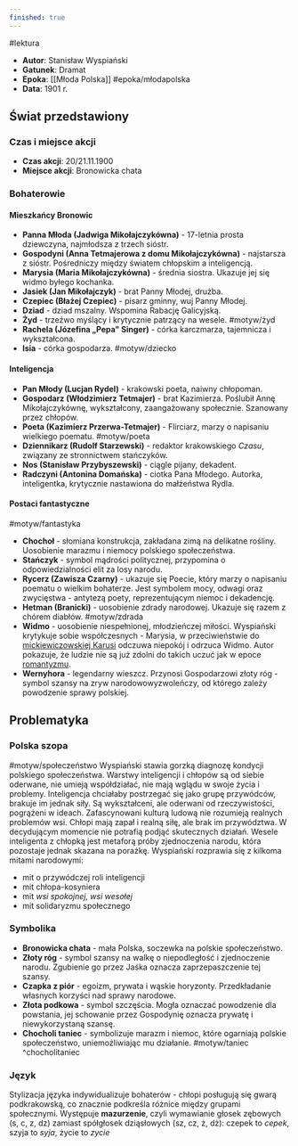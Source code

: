 ```yaml
---
finished: true
---
```

#lektura 
- **Autor**: Stanisław Wyspiański
- **Gatunek**: Dramat
- **Epoka**: [[Młoda Polska]] #epoka/młodapolska 
- **Data**: 1901 r.

## Świat przedstawiony
### Czas i miejsce akcji
- **Czas akcji**: 20/21.11.1900
- **Miejsce akcji**: Bronowicka chata
### Bohaterowie
#### Mieszkańcy Bronowic
- **Panna Młoda (Jadwiga Mikołajczykówna)** - 17-letnia prosta dziewczyna, najmłodsza z trzech sióstr.
- **Gospodyni (Anna Tetmajerowa z domu Mikołajczykówna)** - najstarsza z sióstr. Pośredniczy między światem chłopskim a inteligencją.
- **Marysia (Maria Mikołajczykówna)** - średnia siostra. Ukazuje jej się widmo byłego kochanka.
- **Jasiek (Jan Mikołajczyk)** - brat Panny Młodej, drużba. 
- **Czepiec (Błażej Czepiec)** - pisarz gminny, wuj Panny Młodej. 
- **Dziad** - dziad mszalny. Wspomina Rabację Galicyjską.
- **Żyd** - trzeźwo myślący i krytycznie patrzący na wesele. #motyw/żyd 
- **Rachela (Józefina „Pepa" Singer)** - córka karczmarza, tajemnicza i wykształcona.
- **Isia** - córka gospodarza. #motyw/dziecko 
#### Inteligencja
- **Pan Młody (Lucjan Rydel)** - krakowski poeta, naiwny chłopoman.
- **Gospodarz (Włodzimierz Tetmajer)** - brat Kazimierza. Poślubił Annę Mikołajczykównę, wykształcony, zaangażowany społecznie. Szanowany przez chłopów.
- **Poeta (Kazimierz Przerwa-Tetmajer)** - Flirciarz, marzy o napisaniu wielkiego poematu. #motyw/poeta 
- **Dziennikarz (Rudolf Starzewski)** - redaktor krakowskiego *Czasu*, związany ze stronnictwem stańczyków.
- **Nos (Stanisław Przybyszewski)** - ciągle pijany, dekadent.
- **Radczyni (Antonina Domańska)** - ciotka Pana Młodego. Autorka, inteligentka, krytycznie nastawiona do małżeństwa Rydla.
#### Postaci fantastyczne
#motyw/fantastyka 
- **Chochoł** - słomiana konstrukcja, zakładana zimą na delikatne rośliny. Uosobienie marazmu i niemocy polskiego społeczeństwa.
- **Stańczyk** - symbol mądrości politycznej, przypomina o odpowiedzialności elit za losy narodu.
- **Rycerz (Zawisza Czarny)** - ukazuje się Poecie, który marzy o napisaniu poematu o wielkim bohaterze. Jest symbolem mocy, odwagi oraz zwycięstwa - antytezą poety, reprezentującym niemoc i dekadencję.
- **Hetman (Branicki)** - uosobienie zdrady narodowej. Ukazuje się razem z chórem diabłów. #motyw/zdrada 
- **Widmo** - uosobienie niespełnionej, młodzieńczej miłości. Wyspiański krytykuje sobie współczesnych - Marysia, w przeciwieństwie do [mickiewiczowskiej Karusi](../06%20Romantyzm/Ballady#Romantyczność) odczuwa niepokój i odrzuca Widmo. Autor pokazuje, że ludzie nie są już zdolni do takich uczuć jak w epoce [romantyzmu](../06%20Romantyzm/Romantyzm).
- **Wernyhora** - legendarny wieszcz. Przynosi Gospodarzowi złoty róg - symbol szansy na zryw narodowowyzwoleńczy, od którego zależy powodzenie sprawy polskiej. 

## Problematyka
### Polska szopa
#motyw/społeczeństwo 
Wyspiański stawia gorzką diagnozę kondycji polskiego społeczeństwa. Warstwy inteligencji i chłopów są od siebie oderwane, nie umieją współdziałać, nie mają wglądu w swoje życia i problemy. 
Inteligencja chciałaby postrzegać się jako grupę przywódców, brakuje im jednak siły. Są wykształceni, ale oderwani od rzeczywistości, pogrążeni w ideach. Zafascynowani kulturą ludową nie rozumieją realnych problemów wsi.
Chłopi mają zapał i realną siłę, ale brak im przywództwa. W decydującym momencie nie potrafią podjąć skutecznych działań.
Wesele inteligenta z chłopką jest metaforą próby zjednoczenia narodu, która pozostaje jednak skazana na porażkę. 
Wyspiański rozprawia się z kilkoma mitami narodowymi:
- mit o przywódczej roli inteligencji
- mit chłopa-kosyniera
- mit *wsi spokojnej, wsi wesołej*
- mit solidaryzmu społecznego

### Symbolika
- **Bronowicka chata** - mała Polska, soczewka na polskie społeczeństwo.
- **Złoty róg** - symbol szansy na walkę o niepodległość i zjednoczenie narodu. Zgubienie go przez Jaśka oznacza zaprzepaszczenie tej szansy.
- **Czapka z piór** - egoizm, prywata i wąskie horyzonty. Przedkładanie własnych korzyści nad sprawy narodowe.
- **Złota podkowa** - symbol szczęścia. Mogła oznaczać powodzenie dla powstania, jej schowanie przez Gospodynię oznacza prywatę i niewykorzystaną szansę.
- **Chocholi taniec** - symbolizuje marazm i niemoc, które ogarniają polskie społeczeństwo, uniemożliwiając mu działanie. #motyw/taniec ^chocholitaniec
### Język
Stylizacja języka indywidualizuje bohaterów - chłopi posługują się gwarą podkrakowską, co znacznie podkreśla różnice między grupami społecznymi. Występuje **mazurzenie**, czyli wymawianie głosek zębowych (s, c, z, dz) zamiast spółgłosek dziąsłowych (sz, cz, ż, dż): czepek to *cepek*, szyja to *syja*, życie to *zycie*